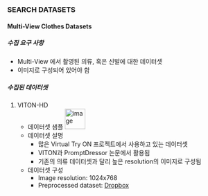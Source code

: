 ### SEARCH DATASETS  

#### Multi-View Clothes Datasets  
##### 수집 요구 사항  
- Multi-View 에서 촬영된 의류, 혹은 신발에 대한 데이터셋  
- 이미지로 구성되어 있어야 함

##### 수집된 데이터셋  
1. VITON-HD
   - 데이터셋 샘플
     <img width="47" alt="image" src="https://github.com/user-attachments/assets/32aca383-b60a-410d-89a1-73d59ede409d" />
   - 데이터셋 설명
     - 많은 Virtual Try ON 프로젝트에서 사용하고 있는 데이터셋
     - VITON과 PromptDressor 논문에서 활용됨
     - 기존의 의류 데이터셋과 달리 높은 resolution의 이미지로 구성됨
   - 데이터셋 구성
     - Image resolution: 1024x768
     - Preprocessed dataset: [Dropbox](https://github.com/user-attachments/assets/570f274e-93e6-4838-b437-1496235d20da)
